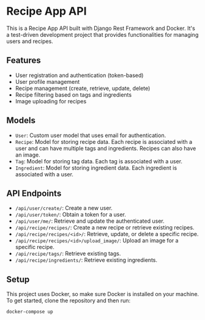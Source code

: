 # Recipe App API

This is a Recipe App API built with Django Rest Framework and Docker. It's a test-driven development project that provides functionalities for managing users and recipes.

## Features

- User registration and authentication (token-based)
- User profile management
- Recipe management (create, retrieve, update, delete)
- Recipe filtering based on tags and ingredients
- Image uploading for recipes

## Models

- `User`: Custom user model that uses email for authentication.
- `Recipe`: Model for storing recipe data. Each recipe is associated with a user and can have multiple tags and ingredients. Recipes can also have an image.
- `Tag`: Model for storing tag data. Each tag is associated with a user.
- `Ingredient`: Model for storing ingredient data. Each ingredient is associated with a user.

## API Endpoints

- `/api/user/create/`: Create a new user.
- `/api/user/token/`: Obtain a token for a user.
- `/api/user/me/`: Retrieve and update the authenticated user.
- `/api/recipe/recipes/`: Create a new recipe or retrieve existing recipes.
- `/api/recipe/recipes/<id>/`: Retrieve, update, or delete a specific recipe.
- `/api/recipe/recipes/<id>/upload_image/`: Upload an image for a specific recipe.
- `/api/recipe/tags/`: Retrieve existing tags.
- `/api/recipe/ingredients/`: Retrieve existing ingredients.

## Setup

This project uses Docker, so make sure Docker is installed on your machine. To get started, clone the repository and then run:

```bash
docker-compose up
